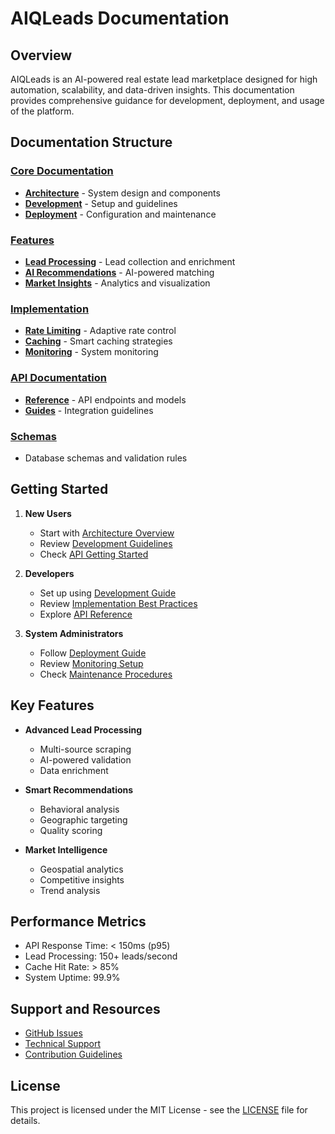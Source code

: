 # AIQLeads Documentation

## Overview
AIQLeads is an AI-powered real estate lead marketplace designed for high automation, scalability, and data-driven insights. This documentation provides comprehensive guidance for development, deployment, and usage of the platform.

## Documentation Structure

### [Core Documentation](docs/core)
- **[Architecture](docs/core/architecture)** - System design and components
- **[Development](docs/core/development)** - Setup and guidelines
- **[Deployment](docs/core/deployment)** - Configuration and maintenance

### [Features](docs/features)
- **[Lead Processing](docs/features/lead-processing)** - Lead collection and enrichment
- **[AI Recommendations](docs/features/ai-recommendations)** - AI-powered matching
- **[Market Insights](docs/features/market-insights)** - Analytics and visualization

### [Implementation](docs/implementation)
- **[Rate Limiting](docs/implementation/rate-limiting)** - Adaptive rate control
- **[Caching](docs/implementation/caching)** - Smart caching strategies
- **[Monitoring](docs/implementation/monitoring)** - System monitoring

### [API Documentation](docs/api)
- **[Reference](docs/api/reference)** - API endpoints and models
- **[Guides](docs/api/guides)** - Integration guidelines

### [Schemas](docs/schemas)
- Database schemas and validation rules

## Getting Started

1. **New Users**
   - Start with [Architecture Overview](docs/core/architecture/overview.md)
   - Review [Development Guidelines](docs/core/development/guidelines.md)
   - Check [API Getting Started](docs/api/guides/getting-started.md)

2. **Developers**
   - Set up using [Development Guide](docs/core/development/guidelines.md)
   - Review [Implementation Best Practices](docs/implementation/README.md)
   - Explore [API Reference](docs/api/reference/endpoints.md)

3. **System Administrators**
   - Follow [Deployment Guide](docs/core/deployment/configuration.md)
   - Review [Monitoring Setup](docs/implementation/monitoring/predictive.md)
   - Check [Maintenance Procedures](docs/core/deployment/maintenance.md)

## Key Features

- **Advanced Lead Processing**
  - Multi-source scraping
  - AI-powered validation
  - Data enrichment

- **Smart Recommendations**
  - Behavioral analysis
  - Geographic targeting
  - Quality scoring

- **Market Intelligence**
  - Geospatial analytics
  - Competitive insights
  - Trend analysis

## Performance Metrics

- API Response Time: < 150ms (p95)
- Lead Processing: 150+ leads/second
- Cache Hit Rate: > 85%
- System Uptime: 99.9%

## Support and Resources

- [GitHub Issues](https://github.com/YourlocalJay/AIQLeads/issues)
- [Technical Support](docs/core/development/support.md)
- [Contribution Guidelines](docs/core/development/contributing.md)

## License

This project is licensed under the MIT License - see the [LICENSE](LICENSE) file for details.